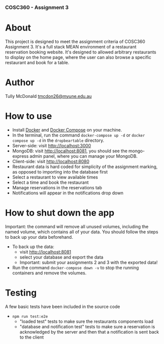 ### COSC360 - Assignment 3

# About
This project is designed to meet the assignment criteria of COSC360 Assignment 3. 
It's a full stack MEAN environment of a restaurant reservation booking website.
It's designed to allowed arbitrary restaurants to display on the home page,
where the user can also browse a specific restaurant and book for a table.

# Author
Tully McDonald
tmcdon26@myune.edu.au

# How to use

- Install [Docker](https://www.docker.com/products/docker-desktop) and [Docker Compose](https://docs.docker.com/compose/install/) on your machine.
- In the terminal, run the command `docker-compose up -d` or `docker compose up -d` in the `dropbeartable` directory.
- Server-side: visit [http://localhost:3000](http://localhost:3000)
- MongoDB: visit [http://localhost:8081](http://localhost:8081), you should see the mongo-express admin panel, where you can manage your MongoDB.
- Client-side: visit [http://localhost:8080](http://localhost:8080)
- Restaurant data is hard coded for simplicity of the assignment marking, as opposed to importing into the database first
- Select a restaurant to view available times
- Select a time and book the restaurant
- Manage reservations in the reservations tab
- Notifications will appear in the notifications drop down

# How to shut down the app

Important: the command will remove all unused volumes, including the named volume, which contains all of your data. You should follow the steps to back up your data beforehand.

- To back up the data:
	- visit [http://localhost:8081](http://localhost:8081)
	- select your database and export the data
	- Important: submit your assignments 2 and 3 with the exported data!
- Run the command `docker-compose down -v` to stop the running containers and remove the volumes.

# Testing
A few basic tests have been included in the source code
- `npm run test:e2e`
	- "loaded test" tests to make sure the restaurants components load
	- "database and notification test" tests to make sure a reservation is acknowledged by the server and then that a notification is sent back to the client